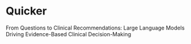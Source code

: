 # Quicker
From Questions to Clinical Recommendations: Large Language Models Driving Evidence-Based Clinical Decision-Making
